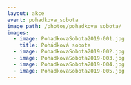```yaml
---
layout: akce
event: pohadkova_sobota
image_path: /photos/pohadkova_sobota/
images:
  - image: PohadkovaSobota2019-001.jpg
    title: Pohádková sobota
  - image: PohadkovaSobota2019-002.jpg
  - image: PohadkovaSobota2019-003.jpg
  - image: PohadkovaSobota2019-004.jpg
  - image: PohadkovaSobota2019-005.jpg
---
```

